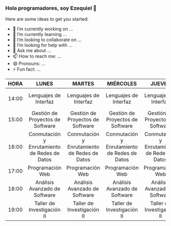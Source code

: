 ### Hola programadores, soy Ezequiel 👋



Here are some ideas to get you started:

- 🔭 I’m currently working on ...
- 🌱 I’m currently learning ...
- 👯 I’m looking to collaborate on ...
- 🤔 I’m looking for help with ...
- 💬 Ask me about ...
- 📫 How to reach me: ...
- 😄 Pronouns: ...
- ⚡ Fun fact: ...

|  HORA |                     LUNES                    |                    MARTES                    |                   MIÉRCOLES                  |                    JUEVES                    |                    VIERNES                   |
|:-----:|:--------------------------------------------:|:--------------------------------------------:|:--------------------------------------------:|:--------------------------------------------:|:--------------------------------------------:|
| 14:00 |             Lenguajes de Interfaz            |             Lenguajes de Interfaz            |             Lenguajes de Interfaz            |             Lenguajes de Interfaz            |       Gestión  de Proyectos de Software      |
| 15:00 |       Gestión  de Proyectos de Software      |       Gestión  de Proyectos de Software      |       Gestión  de Proyectos de Software      |       Gestión  de Proyectos de Software      |       Gestión  de Proyectos de Software      |
| 16:00 | Conmutación y Enrutamiento de Redes de Datos | Conmutación y Enrutamiento de Redes de Datos | Conmutación y Enrutamiento de Redes de Datos | Conmutación y Enrutamiento de Redes de Datos | Conmutación y Enrutamiento de Redes de Datos |
| 17:00 |               Programación Web               |               Programación Web               |               Programación Web               |               Programación Web               |               Programación Web               |
| 18:00 |         Análisis Avanzado de Software        |         Análisis Avanzado de Software        |         Análisis Avanzado de Software        |         Análisis Avanzado de Software        |         Análisis Avanzado de Software        |
| 19:00 |          Taller de Investigación II          |          Taller de Investigación II          |          Taller de Investigación II          |          Taller de Investigación II          |                                              |
